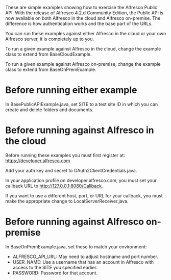 These are simple examples showing how to exercise the Alfresco Public API. With
the release of Alfresco 4.2.d Community Edition, the Public API is now
available on both Alfresco in the cloud and Alfresco on-premise. The difference
is how authentication works and the base part of the URLs.

You can run these examples against either Alfresco in the cloud or your own
Alfresco server, it is completely up to you.

To run a given example against Alfresco in the cloud, change the example class to
extend from BaseCloudExample.

To run a given example against Alfresco on-premise, change the example class to extend
from BaseOnPremExample.

Before running either example
=============================

In BasePublicAPIExample.java, set SITE to a test site ID in which you can
create and delete folders and documents.

Before running against Alfresco in the cloud
============================================

Before running these examples you must first register at:
https://developer.alfresco.com

Add your auth key and secret to OAuth2ClientCredentials.java.

In your application profile on developer.alfresco.com, you must set
your callback URL to http://127.0.0.1:8080/Callback.

If you want to use a different host, port, or URL for your callback,
you must make the appropriate change to LocalServerReceiver.java.

Before running against Alfresco on-premise
==========================================

In BaseOnPremExample.java, set these to match your environment:

 * ALFRESCO_API_URL: May need to adjust hostname and port number.
 * USER_NAME: Use a username that has an account in Alfresco with access to the
SITE you specified earlier.
 * PASSWORD: Password for that account.